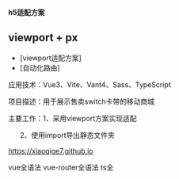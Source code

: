 **h5适配方案**

## viewport + px
<!-- 页面缩放可能会引起其他问题 -->
<script>
window.onload = function () {
    const width = 375;  // 设计稿宽度
    const scale = window.innerWidth / width
    // console.log('scale', scale)
    let meta = document.querySelector('meta[name=viewport]')
    let content = `width=${width}, init-scale=${scale}, user-scalable=no`
    if (!meta) {
    meta = document.createElement('meta')
    meta.setAttribute('name', 'viewport')
    document.head.appendChild(meta)
    }
    meta.setAttribute('content', content)
}
</script>



- [viewport适配方案]
- [自动化路由]

<script>
// 商品表
{
    "name": "名称",
    "picture":"图片地址",
    "desc": "简介",
    "price": 价格,
    "discount": 折扣,
    "rate": 评价,
    "source": "来源：添加该商品的商家",
    "status": "状态：上架|下架",
    "category": "分类",
    "people":游戏人数,
    "volume":容量GB,
    "historyMostLow":史低
    "amiibo":false,
    "cassette":true,
    "archiving":true,
    "online":false,
    "exchange":false,
}
购物车表
{

}
订单表
// 在什么时间，什么人，以什么方式，购买了什么，付了多少钱，这个东西怎么到买家手里
{
    订单号
    商品
    发货方式
    买家
    支付方式
    支付金额
    卖家
}
</script>


应用技术：Vue3、Vite、Vant4、Sass、TypeScript

项目描述：用于展示售卖switch卡带的移动商城

主要工作：1、采用viewport方案实现适配

      2、使用import导出静态文件夹


https://xiaoqige7.github.io

vue全语法
vue-router全语法
ts全